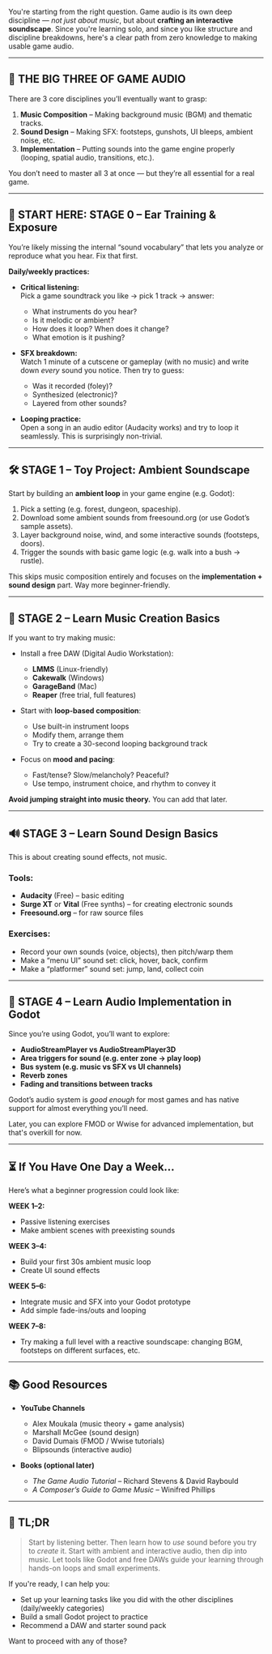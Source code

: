 You're starting from the right question. Game audio is its own deep discipline — _not just about music_, but about **crafting an interactive soundscape**. Since you're learning solo, and since you like structure and discipline breakdowns, here's a clear path from zero knowledge to making usable game audio.

---

## 🔰 THE BIG THREE OF GAME AUDIO

There are 3 core disciplines you’ll eventually want to grasp:

1. **Music Composition** – Making background music (BGM) and thematic tracks.
2. **Sound Design** – Making SFX: footsteps, gunshots, UI bleeps, ambient noise, etc.
3. **Implementation** – Putting sounds into the game engine properly (looping, spatial audio, transitions, etc.).

You don’t need to master all 3 at once — but they’re all essential for a real game.

---

## 🧠 START HERE: STAGE 0 – Ear Training & Exposure

You’re likely missing the internal “sound vocabulary” that lets you analyze or reproduce what you hear. Fix that first.

**Daily/weekly practices:**

- **Critical listening:**  
    Pick a game soundtrack you like → pick 1 track → answer:
    
    - What instruments do you hear?
    - Is it melodic or ambient?
    - How does it loop? When does it change?
    - What emotion is it pushing?
- **SFX breakdown:**  
    Watch 1 minute of a cutscene or gameplay (with no music) and write down _every_ sound you notice. Then try to guess:
    
    - Was it recorded (foley)?
    - Synthesized (electronic)?
    - Layered from other sounds?
- **Looping practice:**  
    Open a song in an audio editor (Audacity works) and try to loop it seamlessly. This is surprisingly non-trivial.
    

---

## 🛠 STAGE 1 – Toy Project: Ambient Soundscape

Start by building an **ambient loop** in your game engine (e.g. Godot):

1. Pick a setting (e.g. forest, dungeon, spaceship).
2. Download some ambient sounds from freesound.org (or use Godot’s sample assets).
3. Layer background noise, wind, and some interactive sounds (footsteps, doors).
4. Trigger the sounds with basic game logic (e.g. walk into a bush → rustle).

This skips music composition entirely and focuses on the **implementation + sound design** part. Way more beginner-friendly.

---

## 🎼 STAGE 2 – Learn Music Creation Basics

If you want to try making music:

- Install a free DAW (Digital Audio Workstation):
    
    - **LMMS** (Linux-friendly)
    - **Cakewalk** (Windows)
    - **GarageBand** (Mac)
    - **Reaper** (free trial, full features)
- Start with **loop-based composition**:
    
    - Use built-in instrument loops
    - Modify them, arrange them
    - Try to create a 30-second looping background track
- Focus on **mood and pacing**:
    
    - Fast/tense? Slow/melancholy? Peaceful?
    - Use tempo, instrument choice, and rhythm to convey it

**Avoid jumping straight into music theory.** You can add that later.

---

## 🔊 STAGE 3 – Learn Sound Design Basics

This is about creating sound effects, not music.

### Tools:

- **Audacity** (Free) – basic editing
- **Surge XT** or **Vital** (Free synths) – for creating electronic sounds
- **Freesound.org** – for raw source files

### Exercises:

- Record your own sounds (voice, objects), then pitch/warp them
- Make a “menu UI” sound set: click, hover, back, confirm
- Make a “platformer” sound set: jump, land, collect coin

---

## 🧩 STAGE 4 – Learn Audio Implementation in Godot

Since you’re using Godot, you’ll want to explore:

- **AudioStreamPlayer vs AudioStreamPlayer3D**
- **Area triggers for sound (e.g. enter zone → play loop)**
- **Bus system (e.g. music vs SFX vs UI channels)**
- **Reverb zones**
- **Fading and transitions between tracks**

Godot’s audio system is _good enough_ for most games and has native support for almost everything you’ll need.

Later, you can explore FMOD or Wwise for advanced implementation, but that's overkill for now.

---

## ⏳ If You Have One Day a Week…

Here’s what a beginner progression could look like:

**WEEK 1–2:**

- Passive listening exercises
- Make ambient scenes with preexisting sounds

**WEEK 3–4:**

- Build your first 30s ambient music loop
- Create UI sound effects

**WEEK 5–6:**

- Integrate music and SFX into your Godot prototype
- Add simple fade-ins/outs and looping

**WEEK 7–8:**

- Try making a full level with a reactive soundscape: changing BGM, footsteps on different surfaces, etc.

---

## 📚 Good Resources

- **YouTube Channels**
    
    - Alex Moukala (music theory + game analysis)
    - Marshall McGee (sound design)
    - David Dumais (FMOD / Wwise tutorials)
    - Blipsounds (interactive audio)
- **Books (optional later)**
    
    - _The Game Audio Tutorial_ – Richard Stevens & David Raybould
    - _A Composer’s Guide to Game Music_ – Winifred Phillips

---

## 💬 TL;DR

> Start by listening better. Then learn how to _use_ sound before you try to _create_ it. Start with ambient and interactive audio, then dip into music. Let tools like Godot and free DAWs guide your learning through hands-on loops and small experiments.

If you're ready, I can help you:

- Set up your learning tasks like you did with the other disciplines (daily/weekly categories)
- Build a small Godot project to practice
- Recommend a DAW and starter sound pack

Want to proceed with any of those?